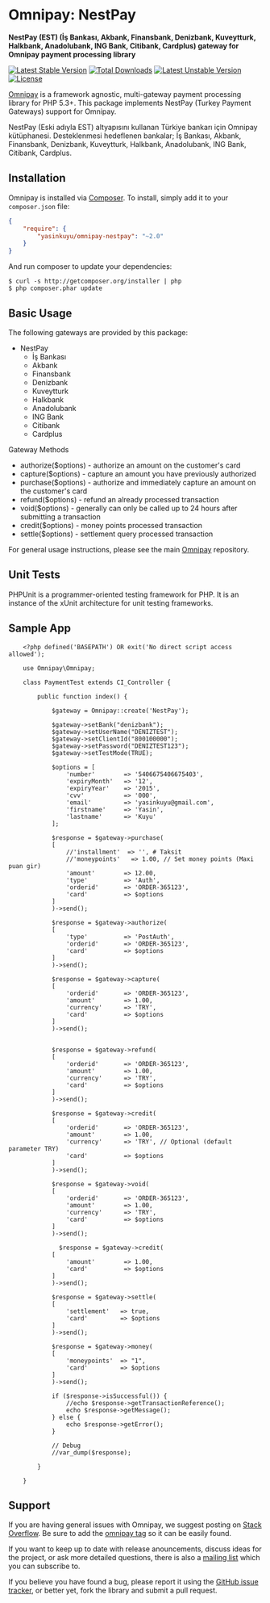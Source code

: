 # Omnipay: NestPay

**NestPay (EST) (İş Bankası, Akbank, Finansbank, Denizbank, Kuveytturk, Halkbank, Anadolubank, ING Bank, Citibank, Cardplus) gateway for Omnipay payment processing library**

[![Latest Stable Version](https://poser.pugx.org/yasinkuyu/omnipay-nestpay/v/stable)](https://packagist.org/packages/yasinkuyu/omnipay-nestpay) 
[![Total Downloads](https://poser.pugx.org/yasinkuyu/omnipay-nestpay/downloads)](https://packagist.org/packages/yasinkuyu/omnipay-nestpay) 
[![Latest Unstable Version](https://poser.pugx.org/yasinkuyu/omnipay-nestpay/v/unstable)](https://packagist.org/packages/yasinkuyu/omnipay-nestpay) 
[![License](https://poser.pugx.org/yasinkuyu/omnipay-nestpay/license)](https://packagist.org/packages/yasinkuyu/omnipay-nestpay)

[Omnipay](https://github.com/thephpleague/omnipay) is a framework agnostic, multi-gateway payment
processing library for PHP 5.3+. This package implements NestPay (Turkey Payment Gateways) support for Omnipay.


NestPay (Eski adıyla EST) altyapısını kullanan Türkiye bankarı için Omnipay kütüphanesi. Desteklenmesi hedeflenen bankalar; İş Bankası, Akbank, Finansbank, Denizbank, Kuveytturk, Halkbank, Anadolubank, ING Bank, Citibank, Cardplus.


## Installation

Omnipay is installed via [Composer](http://getcomposer.org/). To install, simply add it
to your `composer.json` file:

```json
{
    "require": {
        "yasinkuyu/omnipay-nestpay": "~2.0"
    }
}
```

And run composer to update your dependencies:

    $ curl -s http://getcomposer.org/installer | php
    $ php composer.phar update

## Basic Usage

The following gateways are provided by this package:

* NestPay
    - İş Bankası 
    - Akbank
    - Finansbank 
    - Denizbank
    - Kuveytturk 
    - Halkbank
    - Anadolubank 
    - ING Bank 
    - Citibank 
    - Cardplus

Gateway Methods

* authorize($options) - authorize an amount on the customer's card
* capture($options) - capture an amount you have previously authorized
* purchase($options) - authorize and immediately capture an amount on the customer's card
* refund($options) - refund an already processed transaction
* void($options) - generally can only be called up to 24 hours after submitting a transaction
* credit($options) - money points processed transaction
* settle($options) - settlement query processed transaction

For general usage instructions, please see the main [Omnipay](https://github.com/thephpleague/omnipay)
repository.

## Unit Tests

PHPUnit is a programmer-oriented testing framework for PHP. It is an instance of the xUnit architecture for unit testing frameworks.

## Sample App
        <?php defined('BASEPATH') OR exit('No direct script access allowed');

        use Omnipay\Omnipay;

        class PaymentTest extends CI_Controller {

            public function index() {

                $gateway = Omnipay::create('NestPay');

                $gateway->setBank("denizbank");
                $gateway->setUserName("DENIZTEST");
                $gateway->setClientId("800100000");
                $gateway->setPassword("DENIZTEST123");
                $gateway->setTestMode(TRUE);

                $options = [
                    'number'        => '5406675406675403',
                    'expiryMonth'   => '12',
                    'expiryYear'    => '2015',
                    'cvv'           => '000',
                    'email'         => 'yasinkuyu@gmail.com',
                    'firstname'     => 'Yasin',
                    'lastname'      => 'Kuyu'
                ];

                $response = $gateway->purchase(
                [
                    //'installment'  => '', # Taksit
                    //'moneypoints'   => 1.00, // Set money points (Maxi puan gir)
                    'amount'        => 12.00,
                    'type'          => 'Auth',
                    'orderid'       => 'ORDER-365123',
                    'card'          => $options
                ]
                )->send();

                $response = $gateway->authorize(
                [
                    'type'          => 'PostAuth',
                    'orderid'       => 'ORDER-365123',
                    'card'          => $options
                ]
                )->send();

                $response = $gateway->capture(
                [
                    'orderid'       => 'ORDER-365123',
                    'amount'        => 1.00,
                    'currency'      => 'TRY',
                    'card'          => $options
                ]
                )->send();


                $response = $gateway->refund(
                [
                    'orderid'       => 'ORDER-365123',
                    'amount'        => 1.00,
                    'currency'      => 'TRY',
                    'card'          => $options
                ]
                )->send();

                $response = $gateway->credit(
                [
                    'orderid'       => 'ORDER-365123',
                    'amount'        => 1.00,
                    'currency'      => 'TRY', // Optional (default parameter TRY)
                    'card'          => $options
                ]
                )->send();

                $response = $gateway->void(
                [
                    'orderid'       => 'ORDER-365123',
                    'amount'        => 1.00,
                    'currency'      => 'TRY',
                    'card'          => $options
                ]
                )->send();

                  $response = $gateway->credit(
                [
                    'amount'        => 1.00,
                    'card'          => $options
                ]
                )->send();

                $response = $gateway->settle(
                [
                    'settlement'   => true,
                    'card'         => $options
                ]
                )->send();

                $response = $gateway->money(
                [
                    'moneypoints'  => "1",
                    'card'         => $options
                ]
                )->send();

                if ($response->isSuccessful()) {
                    //echo $response->getTransactionReference();
                    echo $response->getMessage();
                } else {
                    echo $response->getError();
                }

                // Debug
                //var_dump($response);

            }

        }



## Support

If you are having general issues with Omnipay, we suggest posting on
[Stack Overflow](http://stackoverflow.com/). Be sure to add the
[omnipay tag](http://stackoverflow.com/questions/tagged/omnipay) so it can be easily found.

If you want to keep up to date with release anouncements, discuss ideas for the project, or ask more detailed questions, there is also a [mailing list](https://groups.google.com/forum/#!forum/omnipay) which
you can subscribe to.

If you believe you have found a bug, please report it using the [GitHub issue tracker](https://github.com/yasinkuyu/omnipay-nestpay/issues),
or better yet, fork the library and submit a pull request.
